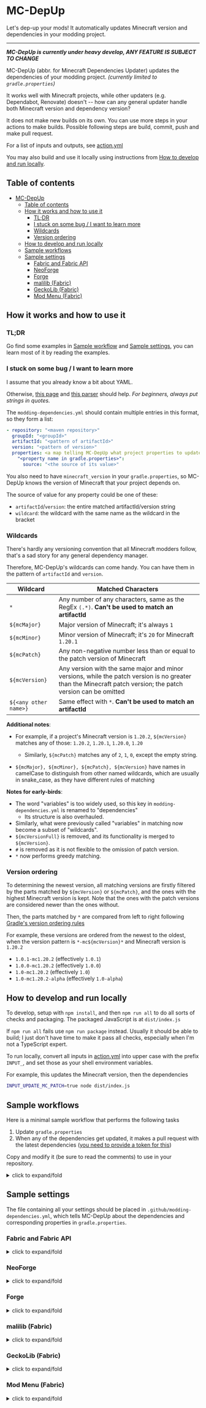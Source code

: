 # MC-DepUp

Let's dep-up your mods! It automatically updates Minecraft version and dependencies in your modding project.

---

***MC-DepUp is currently under heavy develop, ANY FEATURE IS SUBJECT TO CHANGE***

MC-DepUp (abbr. for Minecraft Dependencies Updater)
updates the dependencies of your modding project. *(currently limited to `gradle.properties`)*

It works well with Minecraft projects, while other updaters (e.g. Dependabot, Renovate) doesn't -- how can any general updater handle both Minecraft version and dependency version?

It does not make new builds on its own.
You can use more steps in your actions to make builds.
Possible following steps are build, commit, push and make pull request.

For a list of inputs and outputs, see [action.yml](action.yml)

You may also build and use it locally using instructions from [How to develop and run locally](#how-to-develop-and-run-locally).

## Table of contents

- [MC-DepUp](#mc-depup)
   * [Table of contents](#table-of-contents)
   * [How it works and how to use it](#how-it-works-and-how-to-use-it)
      + [TL;DR](#tldr)
      + [I stuck on some bug / I want to learn more](#i-stuck-on-some-bug--i-want-to-learn-more)
      + [Wildcards](#wildcards)
      + [Version ordering](#version-ordering)
   * [How to develop and run locally](#how-to-develop-and-run-locally)
   * [Sample workflows](#sample-workflows)
   * [Sample settings](#sample-settings)
      + [Fabric and Fabric API](#fabric-and-fabric-api)
      + [NeoForge](#neoforge)
      + [Forge](#forge)
      + [malilib (Fabric)](#malilib-fabric)
      + [GeckoLib (Fabric)](#geckolib-fabric)
      + [Mod Menu (Fabric)](#mod-menu-fabric)

## How it works and how to use it


### TL;DR
Go find some examples in [Sample workflow](#sample-workflow) and [Sample settings](#sample-settings),
you can learn most of it by reading the examples.


### I stuck on some bug / I want to learn more
I assume that you already know a bit about YAML.

Otherwise, [this page](https://learnxinyminutes.com/docs/yaml/) and [this parser](http://www.yaml-online-parser.appspot.com/) should help.
*For beginners, always put strings in quotes.*

The `modding-dependencies.yml` should contain multiple entries in this format,
so they form a list:

``` yaml
- repository: "<maven repository>"
  groupId: "<groupId>"
  artifactId: "<pattern of artifactId>"
  version: "<pattern of version>"
  properties: <a map telling MC-DepUp what project properties to update>
    "<property name in gradle.properties>":
      source: "<the source of its value>"
```

You also need to have `minecraft_version` in your `gradle.properties`,
so MC-DepUp knows the version of Minecraft that your project depends on.

The source of value for any property could be one of these:

- `artifactId`/`version`: the entire matched artifactId/version string
- `wildcard`: the wildcard with the same name as the wildcard in the bracket


### Wildcards

There's hardly any versioning convention that all Minecraft modders follow,
that's a sad story for any general dependency manager.

Therefore, MC-DepUp's wildcards can come handy.
You can have them in the pattern of `artifactId` and `version`.

| Wildcard        | Matched Characters                                          |
| --------------- | ----------------------------------------------------------- |
| `*`             | Any number of any characters, same as the RegEx `(.*)`. **Can't be used to match an artifactId**    |
| `${mcMajor}`    | Major version of Minecraft; it's always `1`                 |
| `${mcMinor}`    | Minor version of Minecraft; it's `20` for Minecraft `1.20.1`|
| `${mcPatch}`    | Any non-negative number less than or equal to the patch version of Minecraft |
| `${mcVersion}`  | Any version with the same major and minor versions, while the patch version is no greater than the Minecraft patch version; the patch version can be omitted |
| `${<any other name>}` | Same effect with `*`. **Can't be used to match an artifactId**    |

**Additional notes**:

- For example, if a project's Minecraft version is `1.20.2`,
  `${mcVersion}` matches any of those:
  `1.20.2`, `1.20.1`, `1.20.0`, `1.20`

    - Similarly, `${mcPatch}` matches any of `2`, `1`, `0`,
      except the empty string.

- `${mcMajor}, ${mcMinor}, ${mcPatch}, ${mcVersion}`
  have names in camelCase to distinguish from other named wildcards,
  which are usually in snake_case,
  as they have different rules of matching


**Notes for early-birds**:

- The word "variables" is too widely used,
  so this key in `modding-dependencies.yml` is renamed to "dependencies"
  - Its structure is also overhauled.
- Similarly, what were previously called "variables" in matching now become a subset of "wildcards".
- `${mcVersionFull}` is removed, and its functionality is merged to `${mcVersion}`.
- `#` is removed as it is not flexible to the omission of patch version.
- `*` now performs greedy matching.


### Version ordering

To determining the newest version,
all matching versions are firstly filtered by the parts matched by `${mcVersion}` or `${mcPatch}`,
and the ones with the highest Minecraft version is kept. Note that the ones with the patch versions are considered newer than the ones without.

Then, the parts matched by `*` are compared from left to right following [Gradle's version ordering rules](https://docs.gradle.org/current/userguide/single_versions.html)

For example, these versions are ordered from the newest to the oldest,
when the version pattern is `*-mc${mcVersion}*` and Minecraft version is `1.20.2`

- `1.0.1-mc1.20.2` (effectively `1.0.1`)
- `1.0.0-mc1.20.2` (effectively `1.0.0`)
- `1.0-mc1.20.2` (effectively `1.0`)
- `1.0-mc1.20.2-alpha` (effectively `1.0-alpha`)


## How to develop and run locally

To develop, setup with `npm install`,
and then `npm run all` to do all sorts of checks and packaging.
The packaged JavaScript is at `dist/index.js`

If `npm run all` fails use `npm run package` instead.
Usually it should be able to build; I just don't have time to make it pass all checks, especially when I'm not a TypeScript expert.

To run locally, convert all inputs in [action.yml](action.yml) into upper case with the prefix `INPUT_`,
and set those as your shell environment variables.

For example, this updates the Minecraft version, then the dependencies
``` bash
INPUT_UPDATE_MC_PATCH=true node dist/index.js
```

## Sample workflows

Here is a minimal sample workflow that performs the following tasks

1. Update `gradle.properties`
2. When any of the dependencies get updated, it makes a pull request with the latest dependencies ([you need to provide a token for this](https://github.com/marketplace/actions/create-pull-request#action-inputs))

Copy and modify it (be sure to read the comments) to use in your repository.

<details>
<summary>click to expand/fold</summary>

``` yaml
name: Update Dependencies
on:
  schedule:
    - cron: '12 14 * * 5'  # minute and hour are randomized to avoid peak hours
  workflow_dispatch:  # enables manual running of this workflow

env:
  JAVA_VERSION: 17 # must be the same as the version used in build.gradle

jobs:
  update:
    runs-on: ubuntu-latest
    steps:
      - name: Checkout
        uses: actions/checkout@v4

      - name: Update Dependencies
        id: depup
        uses: LucunJi/mc-depup@v0.0.1
  
      # see: https://github.com/marketplace/actions/create-pull-request
      - name: Pull Request
        if: ${{ steps.depup.outputs.any_update == 'true' }}
        uses: peter-evans/create-pull-request@v5
        with:
          token: ${{ secrets.PR_BOT_PAT  }}  # replace this with your token
          add-paths: gradle.properties
          commit-message: Update dependencies
          title: Update dependencies
          branch: automated/update-dependencies
```
</details>


## Sample settings

The file containing all your settings should be placed in `.github/modding-dependencies.yml`,
which tells MC-DepUp about the dependencies and corresponding properties in `gradle.properties`.


### Fabric and Fabric API
<details>
<summary>click to expand/fold</summary>

The part about yarn mapping is commented out because there is need to
[migrate mapping](https://fabricmc.net/wiki/tutorial:migratemappings).
You can uncomment it after adding additional steps in to handle that.


``` yaml
# Yarn Mapping
# - repository: https://maven.fabricmc.net
#   groupId: net.fabricmc
#   artifactId: yarn
#   version: "${mcVersion}+build.#"
#   properties:
#     yarn_mappings:
#       source: version

# Fabric Loader
- repository: https://maven.fabricmc.net
  groupId: net.fabricmc
  artifactId: fabric-loader
  version: "*"
  properties:
    loader_version:
      source: version

# Fabric API
- repository: https://maven.fabricmc.net
  groupId: net.fabricmc.fabric-api
  artifactId: fabric-api
  version: "*+${mcVersion}"
  properties:
    fabric_version:
      source: version
```
</details>


### NeoForge
<details>
<summary>click to expand/fold</summary>

``` yaml
# NeoForge
- repository: https://maven.neoforged.net/releases
  groupId: net.neoforged
  artifactId: neoforge
  version: "${mcMinor}.${mcPatch}.*"
  properties:
    neo_version:
      source: version
```
</details>


### Forge
<details>
<summary>click to expand/fold</summary>

``` yaml
# Forge
- repository: https://maven.minecraftforge.net/
  groupId: net.minecraftforge
  artifactId: forge
  version: "${mcVersion}-*"
  properties:
    forge_version:
      source: version
```
</details>


### malilib (Fabric)
<details>
<summary>click to expand/fold</summary>

``` yaml
# malilib
- repository: https://masa.dy.fi/maven
  groupId: fi.dy.masa.malilib
  artifactId: "malilib-fabric-${mcVersion}"
  version: "*"
  properties:
    malilib_minecraft_version:
      source: wildcard
      name: mcVersion
    malilib_version:
      source: version
```
</details>


### GeckoLib (Fabric)
<details>
<summary>click to expand/fold</summary>

``` yaml
# GeckoLib (Fabric)
- repository: https://dl.cloudsmith.io/public/geckolib3/geckolib/maven/
  groupId: software.bernie.geckolib
  artifactId: geckolib-fabric-${mcVersion}
  version: "*"
  properties:
    geckolib_minecraft_version:
      source: wildcard
      name: mcVersion
    geckolib_version:
      source: version
```
</details>


### Mod Menu (Fabric)
<details>
<summary>click to expand/fold</summary>
Mod Menu does not include the version of Minecraft in artifactId or version,
so you may need to change the pattern of version.

``` yaml
# Mod Menu
- repository: https://api.modrinth.com/maven
  groupId: maven.modrinth
  artifactId: modmenu
  # change this according to your need
  version: "9.*"
  properties:
    mod_menu_version:
      source: version
```
</details>
